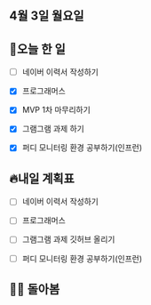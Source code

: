 ## 4월 3일 월요일

## 📝오늘 한 일



- [ ] 네이버 이력서 작성하기
- [X] 프로그래머스
- [X] MVP 1차 마무리하기
- [X] 그램그램 과제 하기
- [X] 퍼디 모니터링 환경 공부하기(인프런)


## 🔥내일 계획표

- [ ] 네이버 이력서 작성하기
- [ ] 프로그래머스
- [ ] 그램그램 과제 깃허브 올리기
- [ ] 퍼디 모니터링 환경 공부하기(인프런)



## 💁‍♂️ 돌아봄
